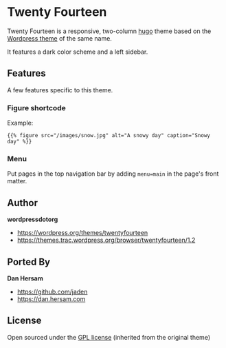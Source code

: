 # Twenty Fourteen

Twenty Fourteen is a responsive, two-column [hugo](http://hugo.spf13.com) theme based on the [Wordpress theme](https://wordpress.org/themes/twentyfourteen) of the same name.

It features a dark color scheme and a left sidebar.

## Features

A few features specific to this theme.

### Figure shortcode

Example:

`{{% figure src="/images/snow.jpg" alt="A snowy day" caption="Snowy day" %}}`

### Menu

Put pages in the top navigation bar by adding `menu=main` in the page's front matter.

## Author
**wordpressdotorg**
- <https://wordpress.org/themes/twentyfourteen>
- <https://themes.trac.wordpress.org/browser/twentyfourteen/1.2>

## Ported By
**Dan Hersam**
- <https://github.com/jaden>
- <https://dan.hersam.com>

## License

Open sourced under the [GPL license](LICENSE.md) (inherited from the original theme)